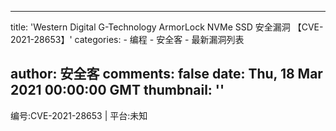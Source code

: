 
---
title: 'Western Digital G-Technology ArmorLock NVMe SSD 安全漏洞
【CVE-2021-28653】'
categories: 
    - 编程
    - 安全客
    - 最新漏洞列表

author: 安全客
comments: false
date: Thu, 18 Mar 2021 00:00:00 GMT
thumbnail: ''
---

<div>   
编号:CVE-2021-28653 | 平台:未知  
</div>
            